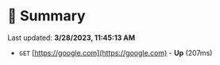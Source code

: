# 📖 Summary
Last updated: **3/28/2023, 11:45:13 AM**

- `GET` [https://google.com](https://google.com) - **Up** (207ms)
